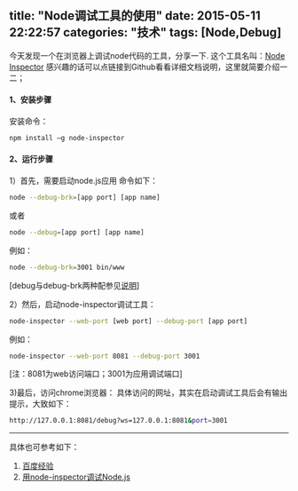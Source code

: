 title: "Node调试工具的使用"
date: 2015-05-11 22:22:57
categories: "技术" 
tags: [Node,Debug] 
---

今天发现一个在浏览器上调试node代码的工具，分享一下.
这个工具名叫：[Node Inspector](https://github.com/node-inspector/node-inspector)
感兴趣的话可以点链接到Github看看详细文档说明，这里就简要介绍一二；
<!--more-->

#### 1、安装步骤
安装命令：
``` bash
npm install –g node-inspector
```

#### 2、运行步骤
1）首先，需要启动node.js应用
命令如下：
``` bash
node --debug-brk=[app port] [app name]   
```
或者
``` bash
node --debug=[app port] [app name]
```
例如：
``` bash
node --debug-brk=3001 bin/www
```
[debug与debug-brk两种配参见[说明](https://github.com/node-inspector/node-inspector#troubleshooting)]

2）然后，启动node-inspector调试工具：
``` bash
node-inspector --web-port [web port] --debug-port [app port]
```

例如：
``` bash
node-inspector --web-port 8081 --debug-port 3001
```
[注：8081为web访问端口；3001为应用调试端口]


3)最后，访问chrome浏览器：
具体访问的网址，其实在启动调试工具后会有输出提示，大致如下：
``` bash
http://127.0.0.1:8081/debug?ws=127.0.0.1:8081&port=3001
```

---
具体也可参考如下：
1. [百度经验](http://jingyan.baidu.com/article/dca1fa6fbd580ff1a44052de.html)
2. [用node-inspector调试Node.js](http://www.noanylove.com/2011/12/node-the-inspector-debugging-node-js/)



